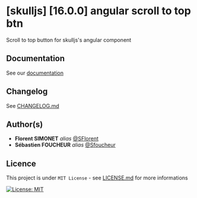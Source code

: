 # [skulljs] [16.0.0] angular scroll to top btn

Scroll to top button for skulljs's angular component

## Documentation

See our [documentation](https://skulljs.github.io)

## Changelog

See [CHANGELOG.md](CHANGELOG.md)

## Author(s)

- **Florent SIMONET** _alias_ [@SFlorent](https://github.com/SFlorent)
- **Sébastien FOUCHEUR** _alias_ [@Sfoucheur](https://github.com/Sfoucheur)

## Licence

This project is under `MIT License` - see [LICENSE.md](LICENSE.md) for more informations

[![License: MIT](https://img.shields.io/badge/License-MIT-yellow.svg)](https://opensource.org/licenses/MIT)
